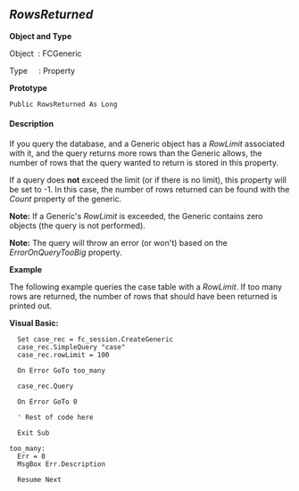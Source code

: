 _RowsReturned_
--------------

**Object and Type**

Object  : FCGeneric

Type     : Property

**Prototype**

```
Public RowsReturned As Long
```

#### Description

If you query the database, and a Generic object has a _RowLimit_ associated with it, and the query returns more rows than the Generic allows, the number of rows that the query wanted to return is stored in this property.

If a query does **not** exceed the limit (or if there is no limit), this property will be set to -1. In this case, the number of rows returned can be found with the _Count_ property of the generic.

**Note:** If a Generic's _RowLimit_ is exceeded, the Generic contains zero objects (the query is not performed).

**Note:** The query will throw an error (or won't) based on the _ErrorOnQueryTooBig_ property.

**Example**

The following example queries the case table with a _RowLimit_. If too many rows are returned, the number of rows that should have been returned is printed out.

**Visual Basic:**
```
  Set case_rec = fc_session.CreateGeneric
  case_rec.SimpleQuery "case"
  case_rec.rowLimit = 100

  On Error GoTo too_many

  case_rec.Query

  On Error GoTo 0

  ' Rest of code here

  Exit Sub

too_many:
  Err = 0
  MsgBox Err.Description

  Resume Next
```